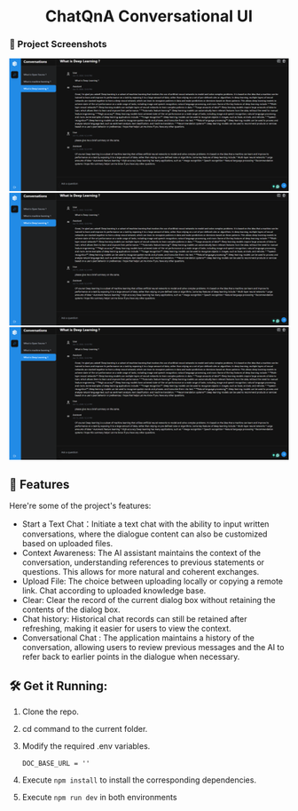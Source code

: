 <h1 align="center" id="title"> ChatQnA Conversational UI</h1>

### 📸 Project Screenshots

![project-screenshot](../../../assets/img/chat_ui_conversation.png)
![project-screenshot](../../../assets/img/chat_ui_conversation.png)
![project-screenshot](../../../assets/img/chat_ui_conversation.png)

<h2>🧐 Features</h2>

Here're some of the project's features:

- Start a Text Chat：Initiate a text chat with the ability to input written conversations, where the dialogue content can also be customized based on uploaded files.
- Context Awareness: The AI assistant maintains the context of the conversation, understanding references to previous statements or questions. This allows for more natural and coherent exchanges.
- Upload File: The choice between uploading locally or copying a remote link. Chat according to uploaded knowledge base.
- Clear: Clear the record of the current dialog box without retaining the contents of the dialog box.
- Chat history: Historical chat records can still be retained after refreshing, making it easier for users to view the context.
- Conversational Chat : The application maintains a history of the conversation, allowing users to review previous messages and the AI to refer back to earlier points in the dialogue when necessary.


<h2>🛠️ Get it Running:</h2>

1. Clone the repo.

2. cd command to the current folder.

3. Modify the required .env variables.
   ```
   DOC_BASE_URL = ''
   ```
4. Execute `npm install` to install the corresponding dependencies.

5. Execute `npm run dev` in both environments
